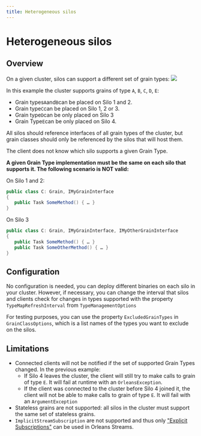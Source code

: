 ```yaml
---
title: Heterogeneous silos
---
```


# Heterogeneous silos

## Overview

On a given cluster, silos can support a different set of grain types:
![](~/images/heterogeneous.png)

In this example the cluster supports grains of type `A`, `B`, `C`, `D`, `E`:

* Grain types`A`and`B`can be placed on Silo 1 and 2.
* Grain type`C`can be placed on Silo 1, 2 or 3.
* Grain type`D`can be only placed on Silo 3
* Grain Type`E`can be only placed on Silo 4.

All silos should reference interfaces of all grain types of the cluster, but grain classes should only be referenced by the silos that will host them.

The client does not know which silo supports a given Grain Type.

**A given Grain Type implementation must be the same on each silo that supports it. The following scenario is NOT valid:**

On Silo 1 and 2:

```csharp
public class C: Grain, IMyGrainInterface
{
   public Task SomeMethod() { … }
}
```

On Silo 3

```csharp
public class C: Grain, IMyGrainInterface, IMyOtherGrainInterface
{
   public Task SomeMethod() { … }
   public Task SomeOtherMethod() { … }
}
```

## Configuration

No configuration is needed, you can deploy different binaries on each silo in your cluster.
However, if necessary, you can change the interval that silos and clients check for changes in types supported with the property `TypeMapRefreshInterval` from `TypeManagementOptions`

For testing purposes, you can use the property `ExcludedGrainTypes` in `GrainClassOptions`, which is a list names of the types you want to exclude on the silos.

## Limitations

* Connected clients will not be notified if the set of supported Grain Types changed. In the previous example:
  * If Silo 4 leaves the cluster, the client will still try to make calls to grain of type `E`. It will fail at runtime with an `OrleansException`.
  * If the client was connected to the cluster before Silo 4 joined it, the client will not be able to make calls to grain of type `E`. It will fail with an `ArgumentException`
* Stateless grains are not supported: all silos in the cluster must support the same set of stateless grains.
* `ImplicitStreamSubscription` are not supported and thus only ["Explicit Subscriptions"](../streaming/streams_programming_APIs.md) can be used in Orleans Streams.
